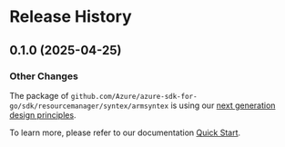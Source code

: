 # Release History

## 0.1.0 (2025-04-25)
### Other Changes

The package of `github.com/Azure/azure-sdk-for-go/sdk/resourcemanager/syntex/armsyntex` is using our [next generation design principles](https://azure.github.io/azure-sdk/general_introduction.html).

To learn more, please refer to our documentation [Quick Start](https://aka.ms/azsdk/go/mgmt).
